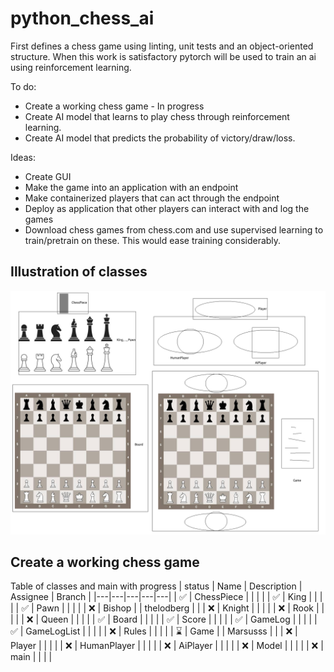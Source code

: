 # python_chess_ai
First defines a chess game using linting, unit tests and an object-oriented structure. When this work is satisfactory pytorch will be used to train an ai using reinforcement learning.

To do:
* Create a working chess game - In progress
* Create AI model that learns to play chess through reinforcement learning.
* Create AI model that predicts the probability of victory/draw/loss.

Ideas:
* Create GUI
* Make the game into an application with an endpoint
* Make containerized players that can act through the endpoint
* Deploy as application that other players can interact with and log the games
* Download chess games from chess.com and use supervised learning to train/pretrain on these. This would ease training considerably.

## Illustration of classes
![Classes](images/chess_classes.png?raw=true "Classes")

## Create a working chess game
Table of classes and main with progress
| status | Name | Description | Assignee | Branch |
|---|---|---|---|---|
| ✅ | ChessPiece   |   |   |   |
| ✅ | King         |   |   |   |
| ✅ | Pawn         |   |   |   |
| :x: | Bishop      |   | thelodberg |   |
| :x: | Knight      |   |   |   |
| :x: | Rook        |   |   |   |
| :x: | Queen       |   |   |   |
| ✅ | Board        |   |   |   |
| ✅ | Score        |   |   |   |
| ✅ | GameLog      |   |   |   |
| ✅ | GameLogList  |   |   |   |
| :x: | Rules       |   |   |   |
| :hourglass: | Game |   | Marsusss |   |
| :x: | Player      |   |   |   |
| :x: | HumanPlayer |   |   |   |
| :x: | AiPlayer    |   |   |   |
| :x: | Model       |   |   |   |
| :x: | main        |   |   |   |
